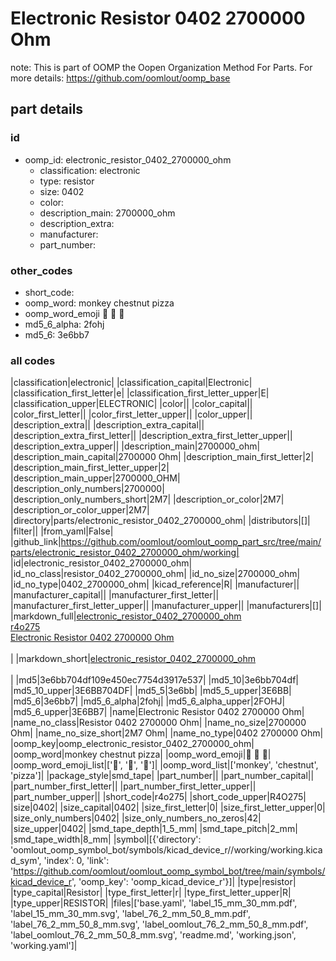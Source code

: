 # Electronic Resistor 0402 2700000 Ohm  

note: This is part of OOMP the Oopen Organization Method For Parts. For more details: https://github.com/oomlout/oomp_base

##  part details





### id
* oomp_id: electronic_resistor_0402_2700000_ohm
  * classification: electronic
  * type: resistor
  * size: 0402
  * color: 
  * description_main: 2700000_ohm
  * description_extra: 
  * manufacturer: 
  * part_number: 

### other_codes
* short_code: 
* oomp_word: monkey chestnut pizza
* oomp_word_emoji :monkey: :chestnut: :pizza:
* md5_6_alpha: 2fohj
* md5_6: 3e6bb7

### all codes 
|classification|electronic|
|classification_capital|Electronic|
|classification_first_letter|e|
|classification_first_letter_upper|E|
|classification_upper|ELECTRONIC|
|color||
|color_capital||
|color_first_letter||
|color_first_letter_upper||
|color_upper||
|description_extra||
|description_extra_capital||
|description_extra_first_letter||
|description_extra_first_letter_upper||
|description_extra_upper||
|description_main|2700000_ohm|
|description_main_capital|2700000 Ohm|
|description_main_first_letter|2|
|description_main_first_letter_upper|2|
|description_main_upper|2700000_OHM|
|description_only_numbers|2700000|
|description_only_numbers_short|2M7|
|description_or_color|2M7|
|description_or_color_upper|2M7|
|directory|parts/electronic_resistor_0402_2700000_ohm|
|distributors|[]|
|filter||
|from_yaml|False|
|github_link|https://github.com/oomlout/oomlout_oomp_part_src/tree/main/parts/electronic_resistor_0402_2700000_ohm/working|
|id|electronic_resistor_0402_2700000_ohm|
|id_no_class|resistor_0402_2700000_ohm|
|id_no_size|2700000_ohm|
|id_no_type|0402_2700000_ohm|
|kicad_reference|R|
|manufacturer||
|manufacturer_capital||
|manufacturer_first_letter||
|manufacturer_first_letter_upper||
|manufacturer_upper||
|manufacturers|[]|
|markdown_full|[electronic_resistor_0402_2700000_ohm](https://github.com/oomlout/oomlout_oomp_part_src/tree/main/parts/electronic_resistor_0402_2700000_ohm/working)<br>[r4o275](https://github.com/oomlout/oomlout_oomp_part_src/tree/main/parts/electronic_resistor_0402_2700000_ohm/working)<br>[Electronic Resistor 0402 2700000 Ohm](https://github.com/oomlout/oomlout_oomp_part_src/tree/main/parts/electronic_resistor_0402_2700000_ohm/working)<br><br>|
|markdown_short|[electronic_resistor_0402_2700000_ohm](https://github.com/oomlout/oomlout_oomp_part_src/tree/main/parts/electronic_resistor_0402_2700000_ohm/working)<br><br>|
|md5|3e6bb704df109e450ec7754d3917e537|
|md5_10|3e6bb704df|
|md5_10_upper|3E6BB704DF|
|md5_5|3e6bb|
|md5_5_upper|3E6BB|
|md5_6|3e6bb7|
|md5_6_alpha|2fohj|
|md5_6_alpha_upper|2FOHJ|
|md5_6_upper|3E6BB7|
|name|Electronic Resistor 0402 2700000 Ohm|
|name_no_class|Resistor 0402 2700000 Ohm|
|name_no_size|2700000 Ohm|
|name_no_size_short|2M7 Ohm|
|name_no_type|0402 2700000 Ohm|
|oomp_key|oomp_electronic_resistor_0402_2700000_ohm|
|oomp_word|monkey chestnut pizza|
|oomp_word_emoji|:monkey: :chestnut: :pizza:|
|oomp_word_emoji_list|[':monkey:', ':chestnut:', ':pizza:']|
|oomp_word_list|['monkey', 'chestnut', 'pizza']|
|package_style|smd_tape|
|part_number||
|part_number_capital||
|part_number_first_letter||
|part_number_first_letter_upper||
|part_number_upper||
|short_code|r4o275|
|short_code_upper|R4O275|
|size|0402|
|size_capital|0402|
|size_first_letter|0|
|size_first_letter_upper|0|
|size_only_numbers|0402|
|size_only_numbers_no_zeros|42|
|size_upper|0402|
|smd_tape_depth|1_5_mm|
|smd_tape_pitch|2_mm|
|smd_tape_width|8_mm|
|symbol|[{'directory': 'oomlout_oomp_symbol_bot/symbols/kicad_device_r//working/working.kicad_sym', 'index': 0, 'link': 'https://github.com/oomlout/oomlout_oomp_symbol_bot/tree/main/symbols/kicad_device_r', 'oomp_key': 'oomp_kicad_device_r'}]|
|type|resistor|
|type_capital|Resistor|
|type_first_letter|r|
|type_first_letter_upper|R|
|type_upper|RESISTOR|
|files|['base.yaml', 'label_15_mm_30_mm.pdf', 'label_15_mm_30_mm.svg', 'label_76_2_mm_50_8_mm.pdf', 'label_76_2_mm_50_8_mm.svg', 'label_oomlout_76_2_mm_50_8_mm.pdf', 'label_oomlout_76_2_mm_50_8_mm.svg', 'readme.md', 'working.json', 'working.yaml']|

